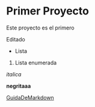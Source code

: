 # Primer Proyecto
Este proyecto es el primero 

Editado
- Lista
1. Lista enumerada

*italica*

**negritaaa**

[GuidaDeMarkdown](https://www.markdownguide.org/)

